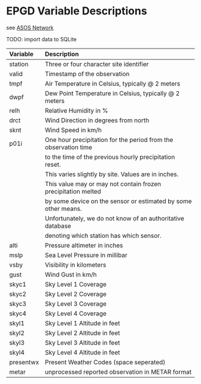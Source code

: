 # EPGD Variable Descriptions

see [ASOS Network](https://mesonet.agron.iastate.edu/request/download.phtml?network=NY_ASOS)

TODO: import data to SQLite

| Variable  | Description                             |
| :-------- | :-------------------------------------- |
| station   | Three or four character site identifier |
| valid     | Timestamp of the observation |
| tmpf      | Air Temperature in Celsius, typically @ 2 meters |
| dwpf      | Dew Point Temperature in Celsius, typically @ 2 meters |
| relh      | Relative Humidity in % |
| drct      | Wind Direction in degrees from north |
| sknt      | Wind Speed in km/h |
| p01i      | One hour precipitation for the period from the observation time |
|           | to the time of the previous hourly precipitation reset. |
|           | This varies slightly by site. Values are in inches. |
|           | This value may or may not contain frozen precipitation melted |
|           | by some device on the sensor or estimated by some other means. |
|           | Unfortunately, we do not know of an authoritative database |
|           | denoting which station has which sensor. |
| alti      | Pressure altimeter in inches |
| mslp      | Sea Level Pressure in millibar |
| vsby      | Visibility in kilometers |
| gust      | Wind Gust in km/h |
| skyc1     | Sky Level 1 Coverage |
| skyc2     | Sky Level 2 Coverage |
| skyc3     | Sky Level 3 Coverage |
| skyc4     | Sky Level 4 Coverage |
| skyl1     | Sky Level 1 Altitude in feet |
| skyl2     | Sky Level 2 Altitude in feet |
| skyl3     | Sky Level 3 Altitude in feet |
| skyl4     | Sky Level 4 Altitude in feet |
| presentwx | Present Weather Codes (space seperated) |
| metar     | unprocessed reported observation in METAR format |
